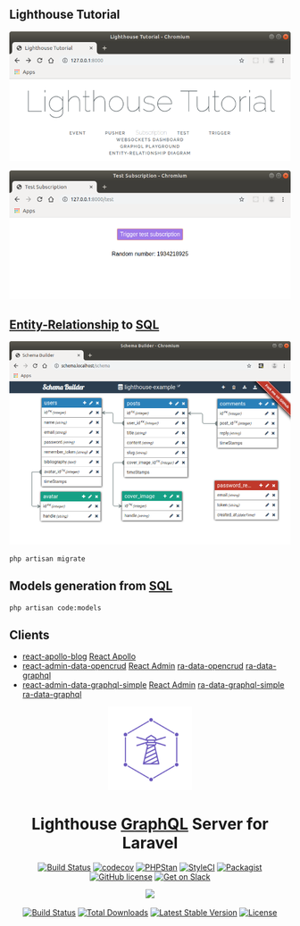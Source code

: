 ## Lighthouse Tutorial

![Lighthouse Tutorial](./docs/lighthouse-tutorial.png?raw=true "Lighthouse Tutorial")

![Test Subscription](./docs/test-subscription.png?raw=true "Test Subscription")

## [Entity-Relationship](https://en.wikipedia.org/wiki/Entity%E2%80%93relationship_model) to [SQL](https://en.wikipedia.org/wiki/SQL)

![Schema Builder](./docs/blog.png?raw=true "Schema Builder")

```
php artisan migrate
```

## Models generation from [SQL](https://en.wikipedia.org/wiki/SQL)

```
php artisan code:models
```

## Clients

- [react-apollo-blog](https://github.com/noud/react-apollo-blog) [React Apollo](https://www.apollographql.com/docs/react/)
- [react-admin-data-opencrud](https://github.com/noud/react-admin-data-opencrud) [React Admin](https://marmelab.com/react-admin/) [ra-data-opencrud](https://github.com/weakky/ra-data-opencrud#readme) [ra-data-graphql](https://github.com/marmelab/react-admin/tree/master/packages/ra-data-graphql)
- [react-admin-data-graphql-simple](https://github.com/noud/react-admin-data-graphql-simple) [React Admin](https://marmelab.com/react-admin/) [ra-data-graphql-simple](https://github.com/marmelab/react-admin/tree/master/packages/ra-data-graphql-simple) [ra-data-graphql](https://github.com/marmelab/react-admin/tree/master/packages/ra-data-graphql)

<div align="center">
  <a href="https://www.lighthouse-php.com">
    <img src="docs/logo.png" alt=lighthouse-logo" width="150" height="150">
  </a>
</div>

<div align="center">

# Lighthouse [GraphQL](https://en.wikipedia.org/wiki/GraphQL) Server for Laravel

[![Build Status](https://travis-ci.org/nuwave/lighthouse.svg?branch=master)](https://travis-ci.org/nuwave/lighthouse)
[![codecov](https://codecov.io/gh/nuwave/lighthouse/branch/master/graph/badge.svg)](https://codecov.io/gh/nuwave/lighthouse)
[![PHPStan](https://img.shields.io/badge/PHPStan-enabled-brightgreen.svg?style=flat)](https://github.com/phpstan/phpstan)
[![StyleCI](https://github.styleci.io/repos/59965104/shield?branch=master)](https://github.styleci.io/repos/59965104)
[![Packagist](https://img.shields.io/packagist/dt/nuwave/lighthouse.svg)](https://packagist.org/packages/nuwave/lighthouse)
[![GitHub license](https://img.shields.io/github/license/nuwave/lighthouse.svg)](https://github.com/nuwave/lighthouse/blob/master/LICENSE)
[![Get on Slack](https://img.shields.io/badge/slack-join-orange.svg)](https://join.slack.com/t/lighthouse-php/shared_invite/enQtMzc1NzQwNTUxMjk3LWI1ZDQ1YWM1NmM2MmQ0NTU0NGNjZWFkMTJhY2VjMDAwZmMyZDFlZTc1Mjc3ZGY0MWM1Y2Q5MWNjYmJmYWJkYmU)

</div>

<p align="center"><img src="https://laravel.com/assets/img/components/logo-laravel.svg"></p>

<p align="center">
<a href="https://travis-ci.org/laravel/framework"><img src="https://travis-ci.org/laravel/framework.svg" alt="Build Status"></a>
<a href="https://packagist.org/packages/laravel/framework"><img src="https://poser.pugx.org/laravel/framework/d/total.svg" alt="Total Downloads"></a>
<a href="https://packagist.org/packages/laravel/framework"><img src="https://poser.pugx.org/laravel/framework/v/stable.svg" alt="Latest Stable Version"></a>
<a href="https://packagist.org/packages/laravel/framework"><img src="https://poser.pugx.org/laravel/framework/license.svg" alt="License"></a>
</p>